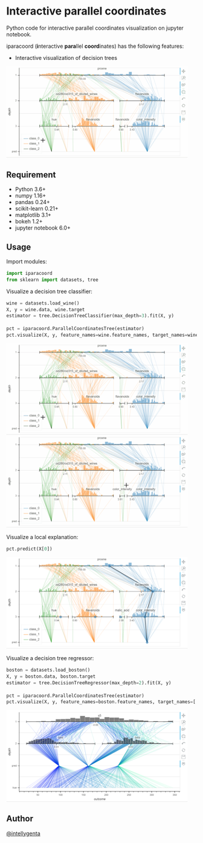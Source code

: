 # Interactive parallel coordinates

Python code for interactive parallel coordinates visualization on jupyter notebook.

iparacoord (**i**nteractive **para**llel **coord**inates) has the following features:
* Interactive visualization of decision trees
<img src="screenshots/wine_mouseover.gif" width="480px">

## Requirement

* Python 3.6+
* numpy 1.16+
* pandas 0.24+
* scikit-learn 0.21+
* matplotlib 3.1+
* bokeh 1.2+
* jupyter notebook 6.0+

## Usage

Import modules:
```python
import iparacoord
from sklearn import datasets, tree
```

Visualize a decision tree classifier:
```python
wine = datasets.load_wine()
X, y = wine.data, wine.target
estimator = tree.DecisionTreeClassifier(max_depth=3).fit(X, y)

pct = iparacoord.ParallelCoordinatesTree(estimator)
pct.visualize(X, y, feature_names=wine.feature_names, target_names=wine.target_names)
```
<img src="screenshots/wine_mouseover.gif" width="480px">
<img src="screenshots/wine_scroll.gif" width="480px">

Visualize a local explanation:
```python
pct.predict(X[0])
```
<img src="screenshots/wine_predict.png" width="480px">

Visualize a decision tree regressor:
```python
boston = datasets.load_boston()
X, y = boston.data, boston.target
estimator = tree.DecisionTreeRegressor(max_depth=2).fit(X, y)

pct = iparacoord.ParallelCoordinatesTree(estimator)
pct.visualize(X, y, feature_names=boston.feature_names, target_names=['MEDV'])
```
<img src="screenshots/boston.png" width="480px">

## Author

[@intellygenta](https://twitter.com/intellygenta)
